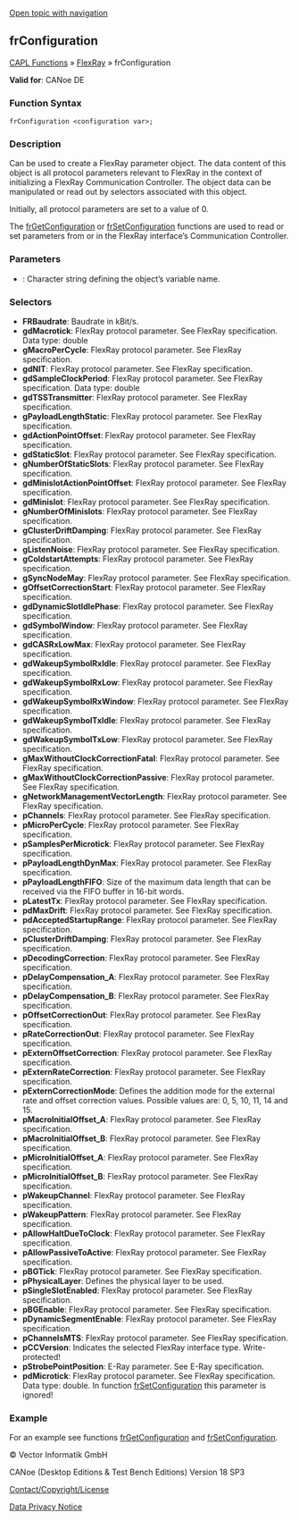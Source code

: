 [Open topic with navigation](../../../../../CANoeDEFamily.htm#Topics/CAPLFunctions/FlexRay/Objects/CAPLfunctionFRConfiguration.md)

## frConfiguration

[CAPL Functions](../../CAPLfunctions.md) » [FlexRay](../CAPLfunctionsFlexrayOverview.md) » frConfiguration

**Valid for**: CANoe DE

### Function Syntax

```
frConfiguration <configuration var>;
```

### Description

Can be used to create a FlexRay parameter object. The data content of this object is all protocol parameters relevant to FlexRay in the context of initializing a FlexRay Communication Controller. The object data can be manipulated or read out by selectors associated with this object.

Initially, all protocol parameters are set to a value of 0.

The [frGetConfiguration](../Functions/CAPLfunctionFRGetConfiguration.md) or [frSetConfiguration](../Functions/CAPLfunctionFRSetConfiguration.md) functions are used to read or set parameters from or in the FlexRay interface’s Communication Controller.

### Parameters

- **<configuration var>**: Character string defining the object’s variable name.

### Selectors

- **FRBaudrate**: Baudrate in kBit/s.
- **gdMacrotick**: FlexRay protocol parameter. See FlexRay specification. Data type: double
- **gMacroPerCycle**: FlexRay protocol parameter. See FlexRay specification.
- **gdNIT**: FlexRay protocol parameter. See FlexRay specification.
- **gdSampleClockPeriod**: FlexRay protocol parameter. See FlexRay specification. Data type: double
- **gdTSSTransmitter**: FlexRay protocol parameter. See FlexRay specification.
- **gPayloadLengthStatic**: FlexRay protocol parameter. See FlexRay specification.
- **gdActionPointOffset**: FlexRay protocol parameter. See FlexRay specification.
- **gdStaticSlot**: FlexRay protocol parameter. See FlexRay specification.
- **gNumberOfStaticSlots**: FlexRay protocol parameter. See FlexRay specification.
- **gdMinislotActionPointOffset**: FlexRay protocol parameter. See FlexRay specification.
- **gdMinislot**: FlexRay protocol parameter. See FlexRay specification.
- **gNumberOfMinislots**: FlexRay protocol parameter. See FlexRay specification.
- **gClusterDriftDamping**: FlexRay protocol parameter. See FlexRay specification.
- **gListenNoise**: FlexRay protocol parameter. See FlexRay specification.
- **gColdstartAttempts**: FlexRay protocol parameter. See FlexRay specification.
- **gSyncNodeMay**: FlexRay protocol parameter. See FlexRay specification.
- **gOffsetCorrectionStart**: FlexRay protocol parameter. See FlexRay specification.
- **gdDynamicSlotIdlePhase**: FlexRay protocol parameter. See FlexRay specification.
- **gdSymbolWindow**: FlexRay protocol parameter. See FlexRay specification.
- **gdCASRxLowMax**: FlexRay protocol parameter. See FlexRay specification.
- **gdWakeupSymbolRxIdle**: FlexRay protocol parameter. See FlexRay specification.
- **gdWakeupSymbolRxLow**: FlexRay protocol parameter. See FlexRay specification.
- **gdWakeupSymbolRxWindow**: FlexRay protocol parameter. See FlexRay specification.
- **gdWakeupSymbolTxIdle**: FlexRay protocol parameter. See FlexRay specification.
- **gdWakeupSymbolTxLow**: FlexRay protocol parameter. See FlexRay specification.
- **gMaxWithoutClockCorrectionFatal**: FlexRay protocol parameter. See FlexRay specification.
- **gMaxWithoutClockCorrectionPassive**: FlexRay protocol parameter. See FlexRay specification.
- **gNetworkManagementVectorLength**: FlexRay protocol parameter. See FlexRay specification.
- **pChannels**: FlexRay protocol parameter. See FlexRay specification.
- **pMicroPerCycle**: FlexRay protocol parameter. See FlexRay specification.
- **pSamplesPerMicrotick**: FlexRay protocol parameter. See FlexRay specification.
- **pPayloadLengthDynMax**: FlexRay protocol parameter. See FlexRay specification.
- **pPayloadLengthFIFO**: Size of the maximum data length that can be received via the FIFO buffer in 16-bit words.
- **pLatestTx**: FlexRay protocol parameter. See FlexRay specification.
- **pdMaxDrift**: FlexRay protocol parameter. See FlexRay specification.
- **pdAcceptedStartupRange**: FlexRay protocol parameter. See FlexRay specification.
- **pClusterDriftDamping**: FlexRay protocol parameter. See FlexRay specification.
- **pDecodingCorrection**: FlexRay protocol parameter. See FlexRay specification.
- **pDelayCompensation_A**: FlexRay protocol parameter. See FlexRay specification.
- **pDelayCompensation_B**: FlexRay protocol parameter. See FlexRay specification.
- **pOffsetCorrectionOut**: FlexRay protocol parameter. See FlexRay specification.
- **pRateCorrectionOut**: FlexRay protocol parameter. See FlexRay specification.
- **pExternOffsetCorrection**: FlexRay protocol parameter. See FlexRay specification.
- **pExternRateCorrection**: FlexRay protocol parameter. See FlexRay specification.
- **pExternCorrectionMode**: Defines the addition mode for the external rate and offset correction values. Possible values are: 0, 5, 10, 11, 14 and 15.
- **pMacroInitialOffset_A**: FlexRay protocol parameter. See FlexRay specification.
- **pMacroInitialOffset_B**: FlexRay protocol parameter. See FlexRay specification.
- **pMicroInitialOffset_A**: FlexRay protocol parameter. See FlexRay specification.
- **pMicroInitialOffset_B**: FlexRay protocol parameter. See FlexRay specification.
- **pWakeupChannel**: FlexRay protocol parameter. See FlexRay specification.
- **pWakeupPattern**: FlexRay protocol parameter. See FlexRay specification.
- **pAllowHaltDueToClock**: FlexRay protocol parameter. See FlexRay specification.
- **pAllowPassiveToActive**: FlexRay protocol parameter. See FlexRay specification.
- **pBGTick**: FlexRay protocol parameter. See FlexRay specification.
- **pPhysicalLayer**: Defines the physical layer to be used.
- **pSingleSlotEnabled**: FlexRay protocol parameter. See FlexRay specification.
- **pBGEnable**: FlexRay protocol parameter. See FlexRay specification.
- **pDynamicSegmentEnable**: FlexRay protocol parameter. See FlexRay specification.
- **pChannelsMTS**: FlexRay protocol parameter. See FlexRay specification.
- **pCCVersion**: Indicates the selected FlexRay interface type. Write-protected!
- **pStrobePointPosition**: E-Ray parameter. See E-Ray specification.
- **pdMicrotick**: FlexRay protocol parameter. See FlexRay specification. Data type: double. In function [frSetConfiguration](../Functions/CAPLfunctionFRSetConfiguration.md) this parameter is ignored!

### Example

For an example see functions [frGetConfiguration](../Functions/CAPLfunctionFRGetConfiguration.md) and [frSetConfiguration](../Functions/CAPLfunctionFRSetConfiguration.md).

© Vector Informatik GmbH

CANoe (Desktop Editions & Test Bench Editions) Version 18 SP3

[Contact/Copyright/License](../../../Shared/ContactCopyrightLicense.md)

[Data Privacy Notice](https://www.vector.com/int/en/company/get-info/privacy-policy/)